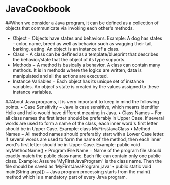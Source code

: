 # JavaCookbook
##When we consider a Java program, it can be defined as a collection of objects that communicate via invoking each other's methods.
- Object − Objects have states and behaviors. Example: A dog has states - color, name, breed as well as behavior such as wagging their tail, barking, eating. An object is an instance of a class.
- Class − A class can be defined as a template/blueprint that describes the behavior/state that the object of its type supports.
- Methods − A method is basically a behavior. A class can contain many methods. It is in methods where the logics are written, data is manipulated and all the actions are executed.
- Instance Variables − Each object has its unique set of instance variables. An object's state is created by the values assigned to these instance variables.


##About Java programs, it is very important to keep in mind the following points.
•	Case Sensitivity − Java is case sensitive, which means identifier Hello and hello would have different meaning in Java.
•	Class Names − For all class names the first letter should be preferably in Upper Case. If several words are used to form a name of the class, each inner word's first letter should be in Upper Case. Example: class MyFirstJavaClass
•	Method Names − All method names should preferably start with a Lower Case letter. If several words are used to form the name of the method, then each inner word's first letter should be in Upper Case. Example: public void myMethodName()
•	Program File Name − Name of the program file should exactly match the public class name. Each file can contain only one public class. Example: Assume 'MyFirstJavaProgram' is the class name. Then the file should be saved as 'MyFirstJavaProgram.java'
•	public static void main(String args[]) − Java program processing starts from the main() method which is a mandatory part of every Java program.
